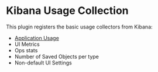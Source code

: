 # Kibana Usage Collection

This plugin registers the basic usage collectors from Kibana:

- [Application Usage](./server/collectors/application_usage/README.md)
- UI Metrics
- Ops stats
- Number of Saved Objects per type
- Non-default UI Settings
